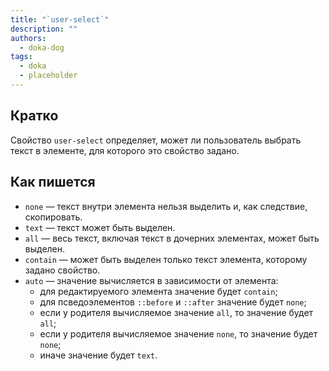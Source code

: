 ```yaml
---
title: "`user-select`"
description: ""
authors:
  - doka-dog
tags:
  - doka
  - placeholder
---
```


## Кратко

Свойство `user-select` определяет, может ли пользователь выбрать текст в элементе, для которого это свойство задано.

## Как пишется

- `none` — текст внутри элемента нельзя выделить и, как следствие, скопировать.
- `text` — текст может быть выделен.
- `all` — весь текст, включая текст в дочерних элементах, может быть выделен.
- `contain` — может быть выделен только текст элемента, которому задано свойство.
- `auto` — значение вычисляется в зависимости от элемента:
  - для редактируемого элемента значение будет `contain`;
  - для псведоэлементов `::before` и `::after` значение будет `none`;
  - если у родителя вычисляемое значение `all`, то значение будет `all`;
  - если у родителя вычисляемое значение `none`, то значение будет `none`;
  - иначе значение будет `text`.
